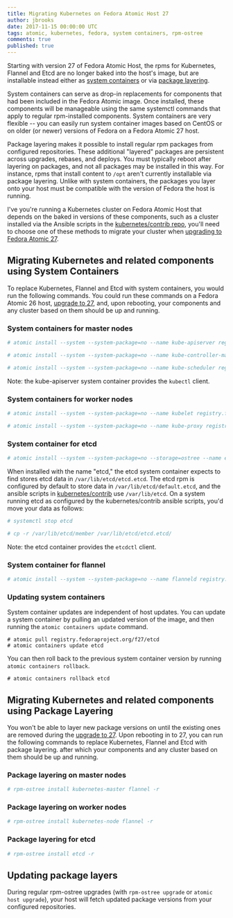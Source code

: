 ```yaml
---
title: Migrating Kubernetes on Fedora Atomic Host 27
author: jbrooks
date: 2017-11-15 00:00:00 UTC
tags: atomic, kubernetes, fedora, system containers, rpm-ostree
comments: true
published: true
---
```


Starting with version 27 of Fedora Atomic Host, the rpms for Kubernetes, Flannel and Etcd are no longer baked into the host's image, but are installable instead either as [system containers](http://www.projectatomic.io/blog/2016/09/intro-to-system-containers/) or via [package layering](https://rpm-ostree.readthedocs.io/en/latest/manual/administrator-handbook/#hybrid-imagepackaging-via-package-layering).

System containers can serve as drop-in replacements for components that had been included in the Fedora Atomic image. Once installed, these components will be manageable using the same systemctl commands that apply to regular rpm-installed components. System containers are very flexible -- you can easily run system container images based on CentOS or on older (or newer) versions of Fedora on a Fedora Atomic 27 host.

Package layering makes it possible to install regular rpm packages from configured repositories. These additional "layered" packages are persistent across upgrades, rebases, and deploys. You must typically reboot after layering on packages, and not all packages may be installed in this way. For instance, rpms that install content to `/opt` aren't currently installable via package layering. Unlike with system containers, the packages you layer onto your host must be compatible with the version of Fedora the host is running.

I've you're running a Kubernetes cluster on Fedora Atomic Host that depends on the baked in versions of these components, such as a cluster installed via the Ansible scripts in the [kubernetes/contrib repo](https://github.com/kubernetes/contrib/tree/master/ansible), you'll need to choose one of these methods to migrate your cluster when [upgrading to Fedora Atomic 27](http://www.projectatomic.io/blog/2017/11/fedora-atomic-26-to-27-upgrade/).

## Migrating Kubernetes and related components using System Containers

To replace Kubernetes, Flannel and Etcd with system containers, you would run the following commands. You could run these commands on a Fedora Atomic 26 host, [upgrade to 27](http://www.projectatomic.io/blog/2017/11/fedora-atomic-26-to-27-upgrade/), and, upon rebooting, your components and any cluster based on them should be up and running. 

### System containers for master nodes

```bash
# atomic install --system --system-package=no --name kube-apiserver registry.fedoraproject.org/f27/kubernetes-apiserver

# atomic install --system --system-package=no --name kube-controller-manager registry.fedoraproject.org/f27/kubernetes-controller-manager

# atomic install --system --system-package=no --name kube-scheduler registry.fedoraproject.org/f27/kubernetes-scheduler
```

Note: the kube-apiserver system container provides the `kubectl` client.


### System containers for worker nodes

```bash
# atomic install --system --system-package=no --name kubelet registry.fedoraproject.org/f27/kubernetes-kubelet

# atomic install --system --system-package=no --name kube-proxy registry.fedoraproject.org/f27/kubernetes-proxy
```

### System container for etcd

```bash
# atomic install --system --system-package=no --storage=ostree --name etcd registry.fedoraproject.org/f27/etcd
```

When installed with the name "etcd," the etcd system container expects to find stores etcd data in `/var/lib/etcd/etcd.etcd`. The etcd rpm is configured by default to store data in `/var/lib/etcd/default.etcd`, and the ansible scripts in [kubernetes/contrib](https://github.com/kubernetes/contrib/tree/master/ansible) use `/var/lib/etcd`. On a system running etcd as configured by the kubernetes/contrib ansible scripts, you'd move your data as follows:

```bash
# systemctl stop etcd

# cp -r /var/lib/etcd/member /var/lib/etcd/etcd.etcd/
```

Note: the etcd container provides the `etcdctl` client.

### System container for flannel

```bash
# atomic install --system --system-package=no --name flanneld registry.fedoraproject.org/f27/flannel
```

### Updating system containers

System container updates are independent of host updates. You can update a system container by pulling an updated version of the image, and then running the `atomic containers update` command.

```
# atomic pull registry.fedoraproject.org/f27/etcd
# atomic containers update etcd
```

 You can then roll back to the previous system container version by running `atomic containers rollback`.
 
 ```
 # atomic containers rollback etcd
 ```

## Migrating Kubernetes and related components using Package Layering

You won't be able to layer new package versions on until the existing ones are removed during the [upgrade to 27](http://www.projectatomic.io/blog/2017/11/fedora-atomic-26-to-27-upgrade/).  Upon rebooting in to 27, you can run the following commands to replace Kubernetes, Flannel and Etcd with package layering. after which your components and any cluster based on them should be up and running. 

### Package layering on master nodes

```bash
# rpm-ostree install kubernetes-master flannel -r
```

### Package layering on worker nodes

```bash
# rpm-ostree install kubernetes-node flannel -r
```

### Package layering for etcd

```bash
# rpm-ostree install etcd -r
```

## Updating package layers

During regular rpm-ostree upgrades (with `rpm-ostree upgrade` or `atomic host upgrade`), your host will fetch updated package versions from your configured repositories.
